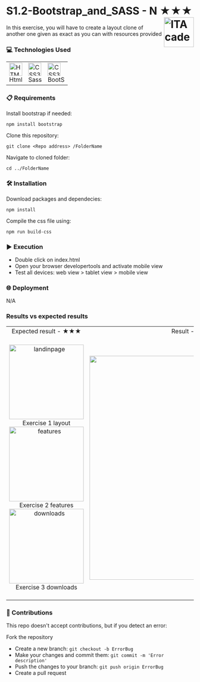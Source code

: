 # S1.2-Bootstrap_and_SASS - N ★★★ <a href="https://github.com/LLuisPP/ITA_FrontEnd"> <img width="80" align="right" alt="ITAcademy" src="https://github.com/user-attachments/assets/6efa87df-ddf4-4d23-adbc-f851c88c0c79"></a>
In this exercise, you will have to create a layout clone of another one given as exact as you can with resources provided

<h3>💻 Technologies Used</h3>

<div align="center">
<table>
  <tr>
      <td>
        <a href="#"><img src="https://cdn.jsdelivr.net/gh/devicons/devicon@latest/icons/html5/html5-original.svg" alt="HTML5" width="35" height="35"/></a><br>Html
      </td>
      <td>
        <a href="#"><img src="https://cdn.jsdelivr.net/gh/devicons/devicon@latest/icons/sass/sass-original.svg" alt="CSS3" width="35" height="35"/></a><br>Sass
      </td>
      <td>
        <a href="#"><img src="https://cdn.jsdelivr.net/gh/devicons/devicon@latest/icons/bootstrap/bootstrap-original.svg" alt="CSS3" width="35" height="35"/></a><br>BootS
      </td>

  </tr>
</table>

</div>

<h3>📋 Requirements</h3>

<div align="left">

Install bootstrap if needed:
  
`````
npm install bootstrap
`````
  
Clone this repository:
  
`````
git clone <Repo address> /FolderName
`````

Navigate to cloned folder:

`````
cd ../FolderName
`````
</div>

<h3>🛠️ Installation</h3>

<div align="left">
Download packages and dependecies:

`````
npm install
`````
Compile the css file using:
`````
npm run build-css
`````


</div>

<h3>▶️ Execution</h3>

- Double click on index.html
- Open your browser developertools and activate mobile view
- Test all devices: web view > tablet view > mobile view

<h3>🌐 Deployment</h3>

<div align="left">
N/A
</div>

<h3>Results vs expected results</h3>

<div align="center">
<table>
  <tr>
    <td align="center">
      Expected result - ★★★
    </td>  
    <td align="center">
      Result - Level ★★★
    </td>
  </tr>
  <tr>
    <td align="center">
      <br><a href="#"><img src="https://github.com/user-attachments/assets/e730f6f6-3157-41ac-9017-439d17ce6dba" alt="landinpage" width="200" /></a><br>Exercise 1 layout<br>
      <a href="#"><img src="https://github.com/user-attachments/assets/337cb4cb-31bd-4cab-aa26-7c687ebb26b5" alt="features" width="200" /></a><br>Exercise 2 features<br>
      <a href="#"><img src="https://github.com/user-attachments/assets/4aaa253e-7d02-4453-82a9-62ab4a40fa04" alt="downloads" width="200" /></a><br>Exercise 3 downloads<br><br>
    </td>  
    <td align="center">
      <a href="#"><img src="" alt="Result" width="600" /></a>
    </td>

  </tr>
</table>
</div>

<h3>🤝 Contributions</h3>

This repo doesn't accept contributions, but if you detect an error:
 
Fork the repository  
- Create a new branch: `git checkout -b ErrorBug`
- Make your changes and commit them: `git commit -m 'Error description'`
- Push the changes to your branch: `git push origin ErrorBug`
- Create a pull request
